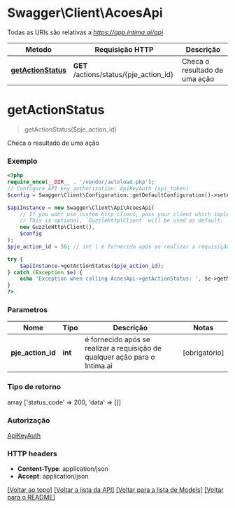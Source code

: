 # Swagger\Client\AcoesApi

Todas as URIs são relativas a *https://app.intima.ai/api*

Metodo | Requisição HTTP | Descrição
------------- | ------------- | -------------
[**getActionStatus**](AcoesApi.md#getactionstatus) | **GET** /actions/status/{pje_action_id} | Checa o resultado de uma ação

# **getActionStatus**
> getActionStatus($pje_action_id)

Checa o resultado de uma ação

### Exemplo
```php
<?php
require_once(__DIR__ . '/vendor/autoload.php');
// Configure API key authorization: ApiKeyAuth (api_token)
$config = Swagger\Client\Configuration::getDefaultConfiguration()->setApiKey('api_token', 'YOUR_API_KEY');

$apiInstance = new Swagger\Client\Api\AcoesApi(
    // If you want use custom http client, pass your client which implements `GuzzleHttp\ClientInterface`.
    // This is optional, `GuzzleHttp\Client` will be used as default.
    new GuzzleHttp\Client(),
    $config
);
$pje_action_id = 56; // int | é fornecido após se realizar a requisição de qualquer ação para o Intima.ai

try {
    $apiInstance->getActionStatus($pje_action_id);
} catch (Exception $e) {
    echo 'Exception when calling AcoesApi->getActionStatus: ', $e->getMessage(), PHP_EOL;
}
?>
```

### Parametros

Nome | Tipo | Descrição | Notas
------------- | ------------- | ------------- | -------------
 **pje_action_id** | **int**| é fornecido após se realizar a requisição de qualquer ação para o Intima.ai | [obrigatório]

### Tipo de retorno

array ['status_code' => 200, 'data' => []]

### Autorização

[ApiKeyAuth](../../README.md#ApiKeyAuth)

### HTTP headers

 - **Content-Type**: application/json
 - **Accept**: application/json

[[Voltar ao topo]](#) [[Voltar a lista da API]](../../README.md#documentation-for-api-endpoints) [[Voltar para a lista de Models]](../../README.md#documentation-for-models) [[Voltar para o README]](../../README.md)

